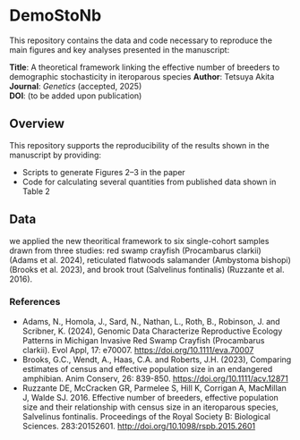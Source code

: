# DemoStoNb

This repository contains the data and code necessary to reproduce the main figures and key analyses presented in the manuscript:

**Title**: A theoretical framework linking the effective number of breeders to demographic stochasticity in iteroparous species 
**Author**: Tetsuya Akita  
**Journal**: *Genetics* (accepted, 2025)  
**DOI**: (to be added upon publication)

## Overview

This repository supports the reproducibility of the results shown in the manuscript by providing:

- Scripts to generate Figures 2–3 in the paper
- Code for calculating several quantities from published data shown in Table 2

## Data

we applied the new theoritical framework to six single-cohort samples drawn from three studies: red swamp crayfish (Procambarus clarkii) (Adams et al. 2024), reticulated flatwoods salamander (Ambystoma bishopi) (Brooks et al. 2023), and brook trout (Salvelinus fontinalis) (Ruzzante et al. 2016). 

### References
- Adams, N., Homola, J., Sard, N., Nathan, L., Roth, B., Robinson, J. and Scribner, K. (2024), Genomic Data Characterize Reproductive Ecology Patterns in Michigan Invasive Red Swamp Crayfish (Procambarus clarkii). Evol Appl, 17: e70007. https://doi.org/10.1111/eva.70007
- Brooks, G.C., Wendt, A., Haas, C.A. and Roberts, J.H. (2023), Comparing estimates of census and effective population size in an endangered amphibian. Anim Conserv, 26: 839-850. https://doi.org/10.1111/acv.12871
- Ruzzante DE, McCracken GR, Parmelee S, Hill K, Corrigan A, MacMillan J, Walde SJ. 2016. Effective number of breeders, effective population size and their relationship with census size in an iteroparous species, Salvelinus fontinalis. Proceedings of the Royal Society B: Biological Sciences. 283:20152601. http://doi.org/10.1098/rspb.2015.2601

